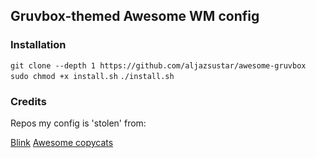 ## Gruvbox-themed Awesome WM config

### Installation

`git clone --depth 1 https://github.com/aljazsustar/awesome-gruvbox`
`sudo chmod +x install.sh`
`./install.sh`

### Credits

Repos my config is 'stolen' from:

[Blink](https://github.com/BlingCorp/bling)
[Awesome copycats](https://github.com/lcpz/awesome-copycats)
